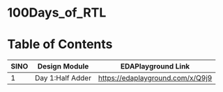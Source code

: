 # 100Days_of_RTL


# Table of Contents

SINO | Design Module | EDAPlayground Link
---| --- | ---
1 | Day 1:Half Adder | https://edaplayground.com/x/Q9j9

